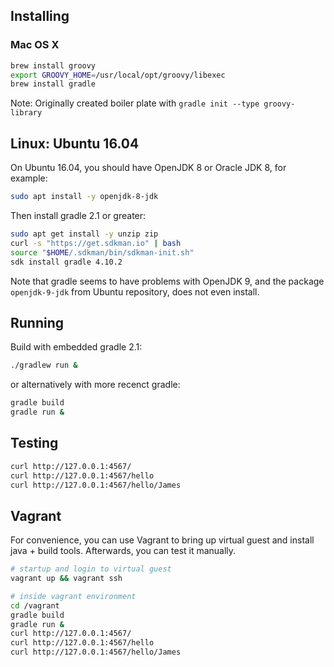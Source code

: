 ## Installing

### Mac OS X

```bash
brew install groovy
export GROOVY_HOME=/usr/local/opt/groovy/libexec
brew install gradle
```

Note: Originally created boiler plate with `gradle init --type groovy-library`


## Linux: Ubuntu 16.04

On Ubuntu 16.04, you should have OpenJDK 8 or Oracle JDK 8, for example:

```bash
sudo apt install -y openjdk-8-jdk
```

Then install gradle 2.1 or greater:


```bash
sudo apt get install -y unzip zip
curl -s "https://get.sdkman.io" | bash
source "$HOME/.sdkman/bin/sdkman-init.sh"
sdk install gradle 4.10.2
```

Note that gradle seems to have problems with OpenJDK 9, and the package `openjdk-9-jdk` from Ubuntu repository, does not even install.


## Running

Build with embedded gradle 2.1:

```bash
./gradlew run &
```

or alternatively with more recenct gradle:

```bash
gradle build
gradle run &
```

## Testing

```bash
curl http://127.0.0.1:4567/
curl http://127.0.0.1:4567/hello
curl http://127.0.0.1:4567/hello/James
```

## Vagrant

For convenience, you can use Vagrant to bring up virtual guest and install java + build tools. Afterwards, you can test it manually.

```bash
# startup and login to virtual guest
vagrant up && vagrant ssh

# inside vagrant environment
cd /vagrant
gradle build
gradle run &
curl http://127.0.0.1:4567/
curl http://127.0.0.1:4567/hello
curl http://127.0.0.1:4567/hello/James
```
